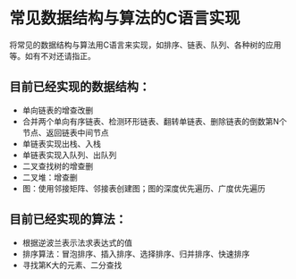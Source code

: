 # 常见数据结构与算法的C语言实现
将常见的数据结构与算法用C语言来实现，如排序、链表、队列、各种树的应用等。如有不对还请指正。

## 目前已经实现的数据结构：
- 单向链表的增查改删
- 合并两个单向有序链表、检测环形链表、翻转单链表、删除链表的倒数第N个节点、返回链表中间节点
- 单链表实现出栈、入栈
- 单链表实现入队列、出队列
- 二叉查找树的增查删
- 二叉堆：增查删
- 图：使用邻接矩阵、邻接表创建图；图的深度优先遍历、广度优先遍历


## 目前已经实现的算法：
- 根据逆波兰表示法求表达式的值
- 排序算法：冒泡排序、插入排序、选择排序、归并排序、快速排序
- 寻找第K大的元素、二分查找
